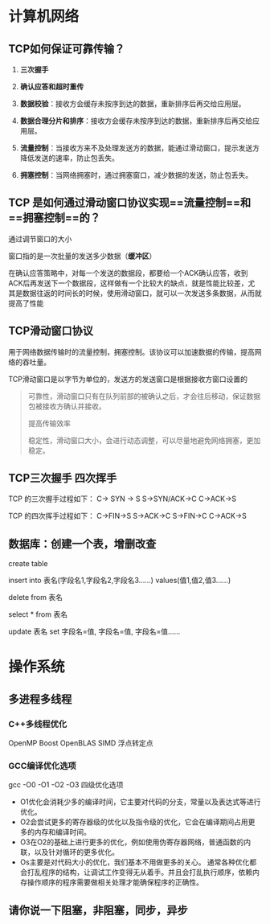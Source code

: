 # 计算机网络

## TCP如何保证可靠传输？

1. **三次握手**
2. **确认应答和超时重传**
3. **数据校验**：接收方会缓存未按序到达的数据，重新排序后再交给应用层。

4. **数据合理分片和排序**：接收方会缓存未按序到达的数据，重新排序后再交给应用层。

5. **流量控制**：当接收方来不及处理发送方的数据，能通过滑动窗口，提示发送方降低发送的速率，防止包丢失。
6. **拥塞控制**：当网络拥塞时，通过拥塞窗口，减少数据的发送，防止包丢失。

## TCP 是如何通过滑动窗口协议实现==流量控制==和==拥塞控制==的？

通过调节窗口的大小

窗口指的是一次批量的发送多少数据（**缓冲区**）

在确认应答策略中，对每一个发送的数据段，都要给一个ACK确认应答，收到ACK后再发送下一个数据段，这样做有一个比较大的缺点，就是性能比较差，尤其是数据往返的时间长的时候，使用滑动窗口，就可以一次发送多条数据，从而就提高了性能

## TCP滑动窗口协议

用于网络数据传输时的流量控制，拥塞控制。该协议可以加速数据的传输，提高网络的吞吐量。

TCP滑动窗口是以字节为单位的，发送方的发送窗口是根据接收方窗口设置的

> 可靠性，滑动窗口只有在队列前部的被确认之后，才会往后移动，保证数据包被接收方确认并接收。
>
> 提高传输效率
>
> 稳定性，滑动窗口大小，会进行动态调整，可以尽量地避免网络拥塞，更加稳定。

## TCP三次握手 四次挥手

TCP 的三次握手过程如下：
C-> SYN -> S
S->SYN/ACK->C
C->ACK->S

TCP 的四次挥手过程如下：
C->FIN->S
S->ACK->C
S->FIN->C
C->ACK->S



## 数据库：创建一个表，增删改查

create table

insert into 表名(字段名1,字段名2,字段名3……) values(值1,值2,值3……)

delete from 表名

select * from 表名

update 表名 set 字段名=值, 字段名=值, 字段名=值……

# 操作系统

## 多进程多线程

### C++多线程优化

OpenMP Boost OpenBLAS SIMD 浮点转定点

### GCC编译优化选项

gcc -O0 -O1 -O2 -O3 四级优化选项

- O1优化会消耗少多的编译时间，它主要对代码的分支，常量以及表达式等进行优化。 
- O2会尝试更多的寄存器级的优化以及指令级的优化，它会在编译期间占用更多的内存和编译时间。 
- O3在O2的基础上进行更多的优化，例如使用伪寄存器网络，普通函数的内联，以及针对循环的更多优化。 
- Os主要是对代码大小的优化，我们基本不用做更多的关心。 通常各种优化都会打乱程序的结构，让调试工作变得无从着手。并且会打乱执行顺序，依赖内存操作顺序的程序需要做相关处理才能确保程序的正确性。 

## 请你说一下阻塞，非阻塞，同步，异步

## 